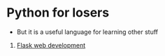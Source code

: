 # Python for losers

+ But it is a useful language for learning other stuff

1. [Flask web development](./Flask/Basics.md) 